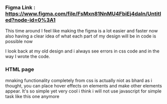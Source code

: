### Figma Link : https://www.figma.com/file/FsMxn81NnMU4FbiEj4daln/Untitled?node-id=0%3A1

This time around I feel like making the figma is a lot easier and faster now also having a clear idea of what each part of my design will be in code is possible now

I look back at my old design and i always see errors in css code and in the way I wrote the code. 


### HTML page

mnaking functionality completely from css is actually niot as bhard as i thought, you can place hover effects on elements and make other elements appear. It's so simple yet very cool i think i will not use javascript for simple task like this one anymore